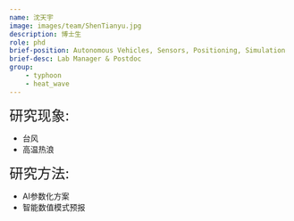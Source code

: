```yaml
---
name: 沈天宇
image: images/team/ShenTianyu.jpg
description: 博士生
role: phd
brief-position: Autonomous Vehicles, Sensors, Positioning, Simulation
brief-desc: Lab Manager & Postdoc
group: 
    - typhoon
    - heat_wave
---
```


<span style="font-size: 25px;">研究现象: 
* 台风
* 高温热浪

<span style="font-size: 25px;">研究方法: 
* AI参数化方案
* 智能数值模式预报